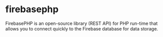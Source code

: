 # firebasephp
FirebasePHP is an open-source library (REST API) for PHP run-time that allows you to connect quickly to the Firebase database for data storage.

